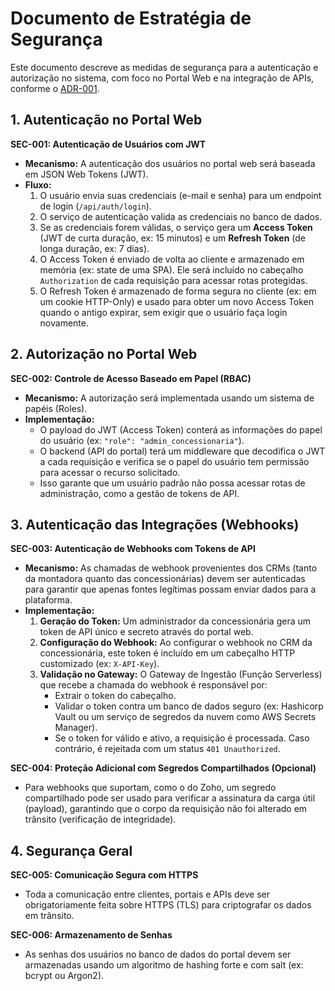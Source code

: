 # Documento de Estratégia de Segurança

Este documento descreve as medidas de segurança para a autenticação e autorização no sistema, com foco no Portal Web e na integração de APIs, conforme o [ADR-001](./../adrs/arquitetura-geral.md).

## 1. Autenticação no Portal Web

**SEC-001: Autenticação de Usuários com JWT**

*   **Mecanismo:** A autenticação dos usuários no portal web será baseada em JSON Web Tokens (JWT).
*   **Fluxo:**
    1.  O usuário envia suas credenciais (e-mail e senha) para um endpoint de login (`/api/auth/login`).
    2.  O serviço de autenticação valida as credenciais no banco de dados.
    3.  Se as credenciais forem válidas, o serviço gera um **Access Token** (JWT de curta duração, ex: 15 minutos) e um **Refresh Token** (de longa duração, ex: 7 dias).
    4.  O Access Token é enviado de volta ao cliente e armazenado em memória (ex: state de uma SPA). Ele será incluído no cabeçalho `Authorization` de cada requisição para acessar rotas protegidas.
    5.  O Refresh Token é armazenado de forma segura no cliente (ex: em um cookie HTTP-Only) e usado para obter um novo Access Token quando o antigo expirar, sem exigir que o usuário faça login novamente.

## 2. Autorização no Portal Web

**SEC-002: Controle de Acesso Baseado em Papel (RBAC)**

*   **Mecanismo:** A autorização será implementada usando um sistema de papéis (Roles).
*   **Implementação:**
    *   O payload do JWT (Access Token) conterá as informações do papel do usuário (ex: `"role": "admin_concessionaria"`).
    *   O backend (API do portal) terá um middleware que decodifica o JWT a cada requisição e verifica se o papel do usuário tem permissão para acessar o recurso solicitado.
    *   Isso garante que um usuário padrão não possa acessar rotas de administração, como a gestão de tokens de API.

## 3. Autenticação das Integrações (Webhooks)

**SEC-003: Autenticação de Webhooks com Tokens de API**

*   **Mecanismo:** As chamadas de webhook provenientes dos CRMs (tanto da montadora quanto das concessionárias) devem ser autenticadas para garantir que apenas fontes legítimas possam enviar dados para a plataforma.
*   **Implementação:**
    1.  **Geração do Token:** Um administrador da concessionária gera um token de API único e secreto através do portal web.
    2.  **Configuração do Webhook:** Ao configurar o webhook no CRM da concessionária, este token é incluído em um cabeçalho HTTP customizado (ex: `X-API-Key`).
    3.  **Validação no Gateway:** O Gateway de Ingestão (Função Serverless) que recebe a chamada do webhook é responsável por:
        *   Extrair o token do cabeçalho.
        *   Validar o token contra um banco de dados seguro (ex: Hashicorp Vault ou um serviço de segredos da nuvem como AWS Secrets Manager).
        *   Se o token for válido e ativo, a requisição é processada. Caso contrário, é rejeitada com um status `401 Unauthorized`.

**SEC-004: Proteção Adicional com Segredos Compartilhados (Opcional)**

*   Para webhooks que suportam, como o do Zoho, um segredo compartilhado pode ser usado para verificar a assinatura da carga útil (payload), garantindo que o corpo da requisição não foi alterado em trânsito (verificação de integridade).

## 4. Segurança Geral

**SEC-005: Comunicação Segura com HTTPS**
*   Toda a comunicação entre clientes, portais e APIs deve ser obrigatoriamente feita sobre HTTPS (TLS) para criptografar os dados em trânsito.

**SEC-006: Armazenamento de Senhas**
*   As senhas dos usuários no banco de dados do portal devem ser armazenadas usando um algoritmo de hashing forte e com salt (ex: bcrypt ou Argon2).
